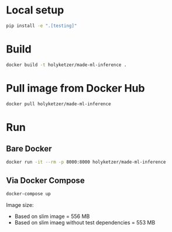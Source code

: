 # Local setup

```sh
pip install -e ".[testing]"
```

# Build

```sh
docker build -t holyketzer/made-ml-inference .
```

# Pull image from Docker Hub
```sh
docker pull holyketzer/made-ml-inference
```

# Run

## Bare Docker

```sh
docker run -it --rm -p 8000:8000 holyketzer/made-ml-inference
```

## Via Docker Compose

```sh
docker-compose up
```

Image size:
* Based on slim image = 556 MB
* Based on slim imaeg without test dependencies = 553 MB
